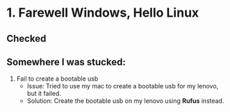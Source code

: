 # 1. Farewell Windows, Hello Linux

## Checked 


## Somewhere I was stucked:
1. Fail to create a bootable usb
   * Issue: Tried to use my mac to create a bootable usb for my lenovo, but it failed. 
   * Solution: Create the bootable usb on my lenovo using **Rufus** instead.

